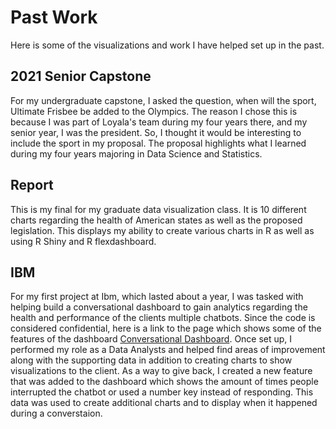 # Past Work
Here is some of the visualizations and work I have helped set up in the past.

## 2021 Senior Capstone
For my undergraduate capstone, I asked the question, when will the sport, Ultimate Frisbee be added to the Olympics. The reason I chose this is because I was part of Loyala's team during my four years there, and my senior year, I was the president. So, I thought it would be interesting to include the sport in my proposal. The proposal highlights what I learned during my four years majoring in Data Science and Statistics.

## Report
This is my final for my graduate data visualization class. It is 10 different charts regarding the health of American states as well as the proposed legislation. This displays my ability to create various charts in R as well as using R Shiny and R flexdashboard.

## IBM 

For my first project at Ibm, which lasted about a year, I was tasked with helping build a conversational dashboard to gain analytics regarding the health and performance of the clients multiple chatbots. Since the code is considered confidential, here is a link to the page which shows some of the features of the dashboard [Conversational Dashboard](https://www.ibm.com/products/watsonx-assistant/analytics). Once set up, I performed my role as a Data Analysts and helped find areas of improvement along with the supporting data  in addition to creating charts to show visualizations to the client. As a way to give back, I created a new feature that was added to the dashboard which shows the amount of times people interrupted the chatbot or used a number key instead of responding. This data was used to create additional charts and to display when it happened during a converstaion.

